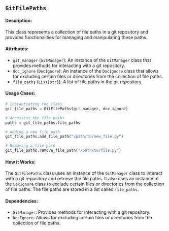 ## `GitFilePaths`

#### Description:
This class represents a collection of file paths in a git repository and provides functionalities for managing and manipulating these paths.

#### Attributes:
- `git_manager` (`GitManager`): An instance of the `GitManager` class that provides methods for interacting with a git repository.
- `doc_ignore` (`DocIgnore`): An instance of the `DocIgnore` class that allows for excluding certain files or directories from the collection of file paths.
- `file_paths` (`List[str]`): A list of file paths in the git repository.

#### Usage Cases:

```python
# Instantiating the class
git_file_paths = GitFilePaths(git_manager, doc_ignore)

# Accessing the file paths
paths = git_file_paths.file_paths

# Adding a new file path
git_file_paths.add_file_path("/path/to/new_file.py")

# Removing a file path
git_file_paths.remove_file_path("/path/to/file.py")
```

#### How it Works:

The `GitFilePaths` class uses an instance of the `GitManager` class to interact with a git repository and retrieve the file paths. It also uses an instance of the `DocIgnore` class to exclude certain files or directories from the collection of file paths. The file paths are stored in a list called `file_paths`.

#### Dependencies:
- `GitManager`: Provides methods for interacting with a git repository.
- `DocIgnore`: Allows for excluding certain files or directories from the collection of file paths.